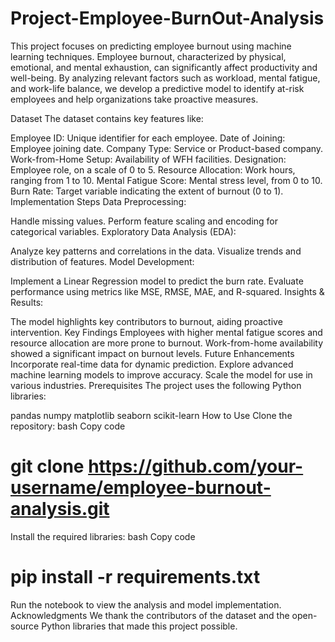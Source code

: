 # Project-Employee-BurnOut-Analysis
This project focuses on predicting employee burnout using machine learning techniques. Employee burnout, characterized by physical, emotional, and mental exhaustion, can significantly affect productivity and well-being. By analyzing relevant factors such as workload, mental fatigue, and work-life balance, we develop a predictive model to identify at-risk employees and help organizations take proactive measures.

Dataset
The dataset contains key features like:

Employee ID: Unique identifier for each employee.
Date of Joining: Employee joining date.
Company Type: Service or Product-based company.
Work-from-Home Setup: Availability of WFH facilities.
Designation: Employee role, on a scale of 0 to 5.
Resource Allocation: Work hours, ranging from 1 to 10.
Mental Fatigue Score: Mental stress level, from 0 to 10.
Burn Rate: Target variable indicating the extent of burnout (0 to 1).
Implementation Steps
Data Preprocessing:

Handle missing values.
Perform feature scaling and encoding for categorical variables.
Exploratory Data Analysis (EDA):

Analyze key patterns and correlations in the data.
Visualize trends and distribution of features.
Model Development:

Implement a Linear Regression model to predict the burn rate.
Evaluate performance using metrics like MSE, RMSE, MAE, and R-squared.
Insights & Results:

The model highlights key contributors to burnout, aiding proactive intervention.
Key Findings
Employees with higher mental fatigue scores and resource allocation are more prone to burnout.
Work-from-home availability showed a significant impact on burnout levels.
Future Enhancements
Incorporate real-time data for dynamic prediction.
Explore advanced machine learning models to improve accuracy.
Scale the model for use in various industries.
Prerequisites
The project uses the following Python libraries:

pandas
numpy
matplotlib
seaborn
scikit-learn
How to Use
Clone the repository:
bash
Copy code
# git clone https://github.com/your-username/employee-burnout-analysis.git  
Install the required libraries:
bash
Copy code
# pip install -r requirements.txt  
Run the notebook to view the analysis and model implementation.
Acknowledgments
We thank the contributors of the dataset and the open-source Python libraries that made this project possible.

